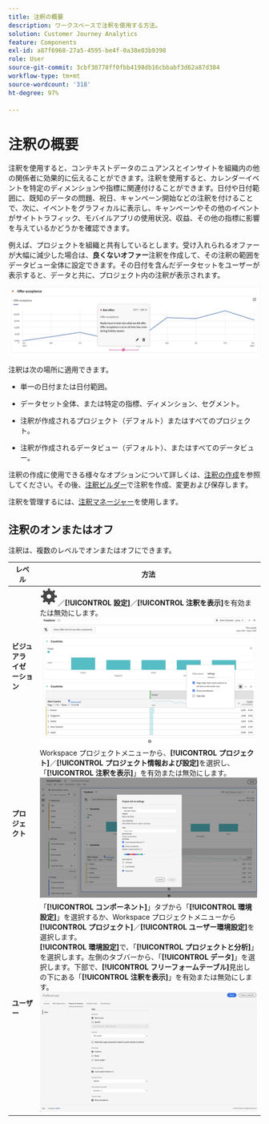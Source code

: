 ```yaml
---
title: 注釈の概要
description: ワークスペースで注釈を使用する方法。
solution: Customer Journey Analytics
feature: Components
exl-id: a87f6968-27a5-4595-be4f-0a38e03b9398
role: User
source-git-commit: 3cbf30778ff0fbb4198db16cbbabf3d62a87d384
workflow-type: tm+mt
source-wordcount: '318'
ht-degree: 97%

---
```


# 注釈の概要

注釈を使用すると、コンテキストデータのニュアンスとインサイトを組織内の他の関係者に効果的に伝えることができます。注釈を使用すると、カレンダーイベントを特定のディメンションや指標に関連付けることができます。日付や日付範囲に、既知のデータの問題、祝日、キャンペーン開始などの注釈を付けることで、次に、イベントをグラフィカルに表示し、キャンペーンやその他のイベントがサイトトラフィック、モバイルアプリの使用状況、収益、その他の指標に影響を与えているかどうかを確認できます。

例えば、プロジェクトを組織と共有しているとします。受け入れられるオファーが大幅に減少した場合は、**良くないオファー**&#x200B;注釈を作成して、その注釈の範囲をデータビュー全体に設定できます。その日付を含んだデータセットをユーザーが表示すると、データと共に、プロジェクト内の注釈が表示されます。

![注釈がハイライト表示された折れ線グラフ。](assets/annotation-example.png)

注釈は次の場所に適用できます。

* 単一の日付または日付範囲。

* データセット全体、または特定の指標、ディメンション、セグメント。

* 注釈が作成されるプロジェクト（デフォルト）またはすべてのプロジェクト。

* 注釈が作成されるデータビュー（デフォルト）、またはすべてのデータビュー。

注釈の作成に使用できる様々なオプションについて詳しくは、[注釈の作成](/help/components/annotations/create-annotations.md)を参照してください。その後、[注釈ビルダー](create-annotations.md#annotation-builder)で注釈を作成、変更および保存します。

注釈を管理するには、[注釈マネージャー](manage-annotations.md)を使用します。

## 注釈のオンまたはオフ

注釈は、複数のレベルでオンまたはオフにできます。

| レベル | 方法 |
|---|---|
| **ビジュアライゼーション** | ![設定](/help/assets/icons/Setting.svg)／**[!UICONTROL 設定]**／**[!UICONTROL 注釈を表示]**&#x200B;を有効または無効にします。<br/>![ビジュアライゼーションの注釈の有効化または無効化](/help/components/annotations/assets/annotations-visualization.png) |
| **プロジェクト** | Workspace プロジェクトメニューから、**[!UICONTROL プロジェクト]**／**[!UICONTROL プロジェクト情報および設定]**&#x200B;を選択し、「**[!UICONTROL 注釈を表示]**」を有効または無効にします。<br/>![プロジェクトの注釈の有効化または無効化](/help/components/annotations/assets/annotations-project.png) |
| **ユーザー** | 「**[!UICONTROL コンポーネント]**」タブから「**[!UICONTROL 環境設定]**」を選択するか、Workspace プロジェクトメニューから&#x200B;**[!UICONTROL プロジェクト]**／**[!UICONTROL ユーザー環境設定]**&#x200B;を選択します。<br/>**[!UICONTROL 環境設定]**&#x200B;で、「**[!UICONTROL プロジェクトと分析]**」を選択します。左側のタブバーから、「**[!UICONTROL データ]**」を選択します。下部で、**[!UICONTROL フリーフォームテーブル]**&#x200B;見出しの下にある「**[!UICONTROL 注釈を表示]**」を有効または無効にします。<br/>![ユーザーの注釈の有効化または無効化](/help/components/annotations/assets/annotations-user.png) |

